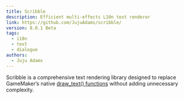 ```yaml
---
title: Scribble
description: Efficient multi-effects L10n text renderer
link: https://github.com/JujuAdams/scribble/
version: 8.0.1 Beta
tags:
  - i18n
  - text
  - dialogue
authors:
  - Juju Adams
---
```


Scribble is a comprehensive text rendering library designed to replace GameMaker’s native [draw_text() functions](https://docs2.yoyogames.com/source/_build/3_scripting/4_gml_reference/drawing/text/) without adding unnecessary complexity.